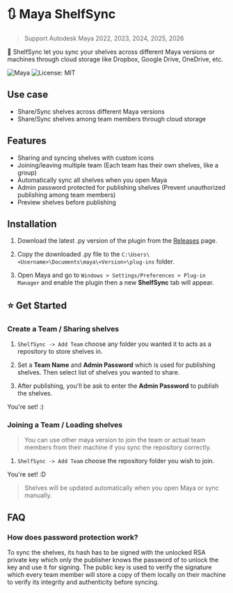 # 🔃 Maya ShelfSync

> Support Autodesk Maya 2022, 2023, 2024, 2025, 2026

🎁 ShelfSync let you sync your shelves across different Maya versions or machines through cloud storage like Dropbox, Google Drive, OneDrive, etc.

![Maya](https://img.shields.io/static/v1?message=Maya&color=0696D7&logo=Autodesk&logoColor=white&label=) ![License: MIT](https://img.shields.io/badge/license-MIT-blue.svg)

## Use case

-   Share/Sync shelves across different Maya versions
-   Share/Sync shelves among team members through cloud storage

## Features

-   Sharing and syncing shelves with custom icons
-   Joining/leaving multiple team (Each team has their own shelves, like a group)
-   Automatically sync all shelves when you open Maya
-   Admin password protected for publishing shelves (Prevent unauthorized publishing among team members)
-   Preview shelves before publishing

## Installation

1.  Download the latest .py version of the plugin from the [Releases](https://github.com/zspfx/Maya-ShelfSync/releases) page.

2.  Copy the downloaded .py file to the `C:\Users\<Username>\Documents\maya\<Version>\plug-ins` folder.

3.  Open Maya and go to `Windows > Settings/Preferences > Plug-in Manager` and enable the plugin then a new **ShelfSync** tab will appear.

## ⭐ Get Started

### Create a Team / Sharing shelves

1. `ShelfSync -> Add Team` choose any folder you wanted it to acts as a repository to store shelves in.

2. Set a **Team Name** and **Admin Password** which is used for publishing shelves. Then select list of shelves you wanted to share.

3. After publishing, you'll be ask to enter the **Admin Password** to publish the shelves.

You're set! :)

### Joining a Team / Loading shelves

> You can use other maya version to join the team or actual team members from their machine if you sync the repository correctly.

1. `ShelfSync -> Add Team` choose the repository folder you wish to join.

You're set! :D

> Shelves will be updated automatically when you open Maya or sync manually.

## FAQ

### How does password protection work?

To sync the shelves, its hash has to be signed with the unlocked RSA private key which only the publisher knows the password of to unlock the key and use it for signing. The public key is used to verify the signature which every team member will store a copy of them locally on their machine to verify its integrity and authenticity before syncing.
